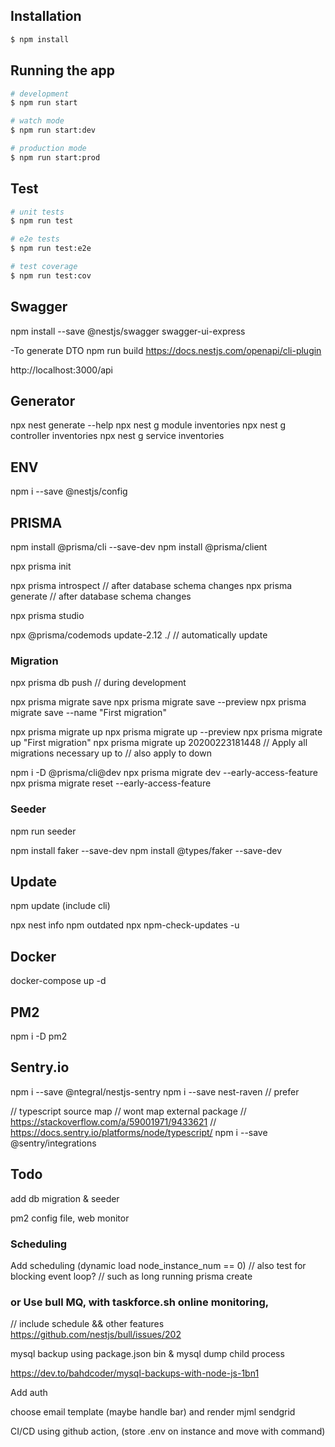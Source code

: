 ## Installation

```bash
$ npm install
```

## Running the app

```bash
# development
$ npm run start

# watch mode
$ npm run start:dev

# production mode
$ npm run start:prod
```

## Test

```bash
# unit tests
$ npm run test

# e2e tests
$ npm run test:e2e

# test coverage
$ npm run test:cov
```

## Swagger

npm install --save @nestjs/swagger swagger-ui-express

-To generate DTO
npm run build
https://docs.nestjs.com/openapi/cli-plugin

http://localhost:3000/api



## Generator
npx nest generate --help
npx nest g module inventories
npx nest g controller inventories
npx nest g service inventories


## ENV
npm i --save @nestjs/config


## PRISMA
npm install @prisma/cli --save-dev
npm install @prisma/client

npx prisma init

npx prisma introspect // after database schema changes
npx prisma generate // after database schema changes

npx prisma studio

npx @prisma/codemods update-2.12 ./  // automatically update

### Migration
npx prisma db push // during development

npx prisma migrate save
npx prisma migrate save --preview
npx prisma migrate save --name "First migration"

npx prisma migrate up
npx prisma migrate up --preview
npx prisma migrate up "First migration"
npx prisma migrate up 20200223181448 // Apply all migrations necessary up to
// also apply to down

npm i -D @prisma/cli@dev
npx prisma migrate dev --early-access-feature
npx prisma migrate reset --early-access-feature

### Seeder
npm run seeder

npm install faker --save-dev
npm install @types/faker --save-dev


## Update
npm update (include cli)
<!-- npx @nestjs/cli update -->
npx nest info
npm outdated
npx npm-check-updates -u


## Docker
docker-compose up -d


## PM2
npm i -D pm2

## Sentry.io
npm i --save @ntegral/nestjs-sentry
npm i --save nest-raven // prefer

// typescript source map // wont map external package
// https://stackoverflow.com/a/59001971/9433621
// https://docs.sentry.io/platforms/node/typescript/
npm i --save @sentry/integrations


## Todo
add db migration & seeder

pm2 config file, web monitor

### Scheduling
Add scheduling (dynamic load node_instance_num == 0)
// also test for blocking event loop?
// such as long running prisma create
### or Use bull MQ, with taskforce.sh online monitoring,
// include schedule && other features
https://github.com/nestjs/bull/issues/202

mysql backup using package.json bin & mysql dump child process

https://dev.to/bahdcoder/mysql-backups-with-node-js-1bn1

Add auth

choose email template (maybe handle bar) and render mjml sendgrid

CI/CD using github action, (store .env on instance and move with command)
